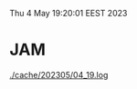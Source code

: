 Thu  4 May 19:20:01 EEST 2023
# JAM
<a href='./cache/202305/04_19.log'>./cache/202305/04_19.log</a>
